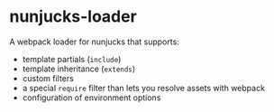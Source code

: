 # nunjucks-loader

A webpack loader for nunjucks that supports:

- template partials (`include`)
- template inheritance (`extends`)
- custom filters
- a special `require` filter than lets you resolve assets with webpack
- configuration of environment options
